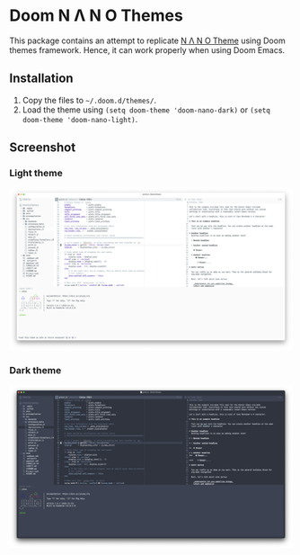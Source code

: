 # Doom N Λ N O Themes

This package contains an attempt to replicate [N Λ N O
Theme](https://github.com/rougier/nano-theme) using Doom themes framework.
Hence, it can work properly when using Doom Emacs.

## Installation

1. Copy the files to `~/.doom.d/themes/`.
2. Load the theme using `(setq doom-theme 'doom-nano-dark)` or
   `(setq doom-theme 'doom-nano-light)`.

## Screenshot

### Light theme

![Screenshot-Light](./screenshots/screenshot_light.png)

### Dark theme

![Screenshot-Dark](./screenshots/screenshot_dark.png)
